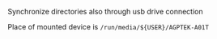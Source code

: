 Synchronize directories also through usb drive connection

Place of mounted device is `/run/media/${USER}/AGPTEK-A01T`
